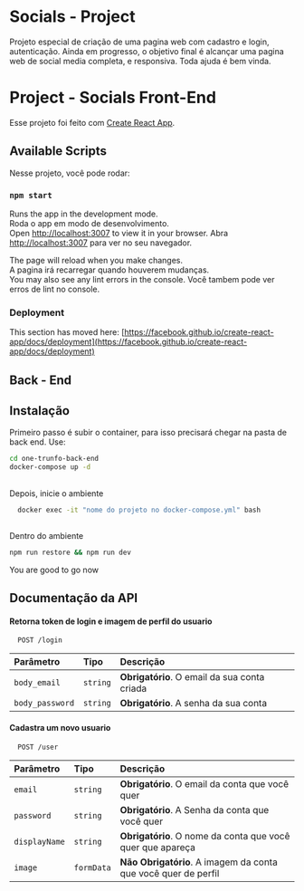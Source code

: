
# Socials - Project

Projeto especial de criação de uma pagina web com cadastro e login, autenticação. Ainda em progresso, o objetivo final é alcançar uma pagina web de social media completa, e responsiva. Toda ajuda é bem vinda.

# Project - Socials Front-End

Esse projeto foi feito com [Create React App](https://github.com/facebook/create-react-app).

## Available Scripts

Nesse projeto, você pode rodar:

### `npm start`

Runs the app in the development mode.\
Roda o app em modo de desenvolvimento.\
Open [http://localhost:3007](http://localhost:3007) to view it in your browser.
Abra [http://localhost:3007](http://localhost:3007) para ver no seu navegador.


The page will reload when you make changes.\
A pagina irá recarregar quando houverem mudanças.\
You may also see any lint errors in the console.
Você tambem pode ver erros de lint no console.


### Deployment

This section has moved here: [https://facebook.github.io/create-react-app/docs/deployment](https://facebook.github.io/create-react-app/docs/deployment)


## Back - End

## Instalação

Primeiro passo é subir o container, para isso precisará chegar na pasta de back end.
Use:
```bash
cd one-trunfo-back-end
docker-compose up -d
```

##

Depois, inicie o ambiente

```bash
  docker exec -it "nome do projeto no docker-compose.yml" bash
```

##

Dentro do ambiente

```bash
npm run restore && npm run dev 
```

You are good to go now

##

## Documentação da API

#### Retorna token de login e imagem de perfil do usuario

```http
  POST /login
```

| Parâmetro   | Tipo       | Descrição                           |
| :---------- | :--------- | :---------------------------------- |
| `body_email` | `string` | **Obrigatório**. O email da sua conta criada |
| `body_password` | `string` | **Obrigatório**. A senha da sua conta |


#### Cadastra um novo usuario

```http
  POST /user
```

| Parâmetro   | Tipo       | Descrição                                   |
| :---------- | :--------- | :------------------------------------------ |
| `email`      | `string` | **Obrigatório**. O email da conta que você quer |
| `password`      | `string` | **Obrigatório**. A Senha da conta que você quer |
| `displayName`      | `string` | **Obrigatório**. O nome da conta que você quer que apareça |
| `image`      | `formData` | **Não Obrigatório**. A imagem da conta que você quer de perfil |


